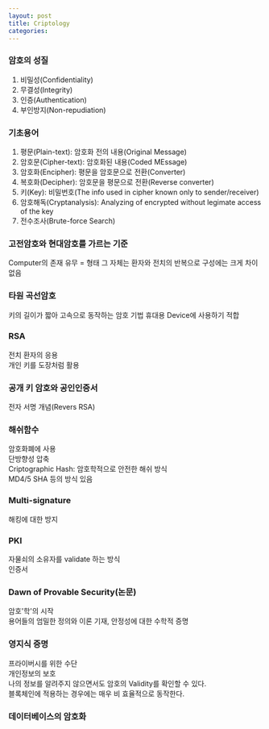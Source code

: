 ```yaml
---
layout: post
title: Criptology
categories: 
---
```



### 암호의 성질
1. 비밀성(Confidentiality)
2. 무결성(Integrity)
3. 인증(Authentication)
4. 부인방지(Non-repudiation)

### 기초용어
1. 평문(Plain-text): 암호화 전의 내용(Original Message)
2. 암호문(Cipher-text): 암호화된 내용(Coded MEssage)
3. 암호화(Encipher): 평문을 암호문으로 전환(Converter)
4. 복호화(Decipher): 암호문을 평문으로 전환(Reverse converter)
5. 키(Key): 비밀번호(The info used in cipher known only to sender/receiver)
6. 암호해독(Cryptanalysis): Analyzing of encrypted without legimate access of the key
7. 전수조사(Brute-force Search)

### 고전암호와 현대암호를 가르는 기준
Computer의 존재 유무
= 형태 그 자체는 환자와 전치의 반복으로 구성에는 크게 차이 없음

### 타원 곡선암호
키의 길이가 짧아 고속으로 동작하는 암호 기법
휴대용 Device에 사용하기 적합

### RSA
전치 환자의 응용  
개인 키를 도장처럼 활용

### 공개 키 암호와 공인인증서
전자 서명 개념(Revers RSA)

### 해쉬함수
암호화폐에 사용  
단방향성 압축  
Criptographic Hash: 암호학적으로 안전한 해쉬 방식  
MD4/5  SHA 등의 방식 있음

### Multi-signature
해킹에 대한 방지

### PKI
자물쇠의 소유자를 validate 하는 방식  
인증서  

### Dawn of Provable Security(논문)
암호'학'의 시작  
용어들의 엄밀한 정의와 이론 기재, 안정성에 대한 수학적 증명

### 영지식 증명
프라이버시를 위한 수단  
개인정보의 보호  
나의 정보를 알려주지 않으면서도 암호의 Validity를 확인할 수 있다.  
블록체인에 적용하는 경우에는 매우 비 효율적으로 동작한다.

### 데이터베이스의 암호화